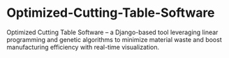 # Optimized-Cutting-Table-Software
Optimized Cutting Table Software – a Django-based tool leveraging linear programming and genetic algorithms to minimize material waste and boost manufacturing efficiency with real-time visualization.
